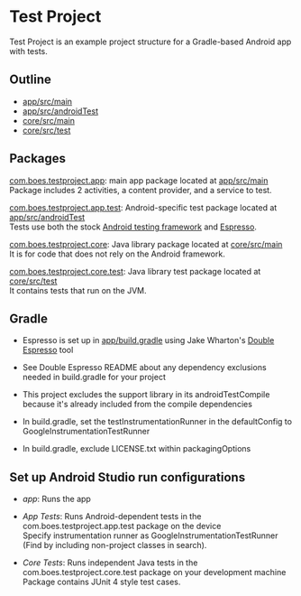 # Test Project

Test Project is an example project structure for a Gradle-based Android app with tests.

## Outline

* [app/src/main](https://github.com/boes-matt/TestProject/tree/master/app/src/main)
* [app/src/androidTest](https://github.com/boes-matt/TestProject/tree/master/app/src/androidTest)
* [core/src/main](https://github.com/boes-matt/TestProject/tree/master/core/src/main)
* [core/src/test](https://github.com/boes-matt/TestProject/tree/master/core/src/test)

## Packages

[com.boes.testproject.app](https://github.com/boes-matt/TestProject/tree/master/app/src/main/java/com/boes/testproject/app):
main app package located at [app/src/main](https://github.com/boes-matt/TestProject/tree/master/app/src/main)
<br/>Package includes 2 activities, a content provider, and a service to test.


[com.boes.testproject.app.test](https://github.com/boes-matt/TestProject/tree/master/app/src/androidTest/java/com/boes/testproject/app/test):
Android-specific test package located at [app/src/androidTest](https://github.com/boes-matt/TestProject/tree/master/app/src/androidTest)
<br/>Tests use both the stock [Android testing framework](http://developer.android.com/tools/testing/testing_android.html) and [Espresso](https://code.google.com/p/android-test-kit/wiki/Espresso).


[com.boes.testproject.core](https://github.com/boes-matt/TestProject/tree/master/core/src/main/java/com/boes/testproject/core):
Java library package located at [core/src/main](https://github.com/boes-matt/TestProject/tree/master/core/src/main)
<br/>It is for code that does not rely on the Android framework.

[com.boes.testproject.core.test](https://github.com/boes-matt/TestProject/tree/master/core/src/test/java/com/boes/testproject/core/test):
Java library test package located at [core/src/test](https://github.com/boes-matt/TestProject/tree/master/core/src/test)
<br/>It contains tests that run on the JVM.

## Gradle

  * Espresso is set up in [app/build.gradle](https://github.com/boes-matt/TestProject/blob/master/app/build.gradle) using Jake Wharton's [Double Espresso](https://github.com/JakeWharton/double-espresso) tool


  * See Double Espresso README about any dependency exclusions needed in build.gradle for your project


  * This project excludes the support library in its androidTestCompile because it's already included from the compile dependencies


  * In build.gradle, set the testInstrumentationRunner in the defaultConfig to GoogleInstrumentationTestRunner


  * In build.gradle, exclude LICENSE.txt within packagingOptions


## Set up Android Studio run configurations

* <i>app</i>: Runs the app


* <i>App Tests</i>: Runs Android-dependent tests in the com.boes.testproject.app.test package on the device
<br/>Specify instrumentation runner as GoogleInstrumentationTestRunner (Find by including non-project classes in search).


* <i>Core Tests</i>: Runs independent Java tests in the com.boes.testproject.core.test package on your development machine
<br/>Package contains JUnit 4 style test cases.
